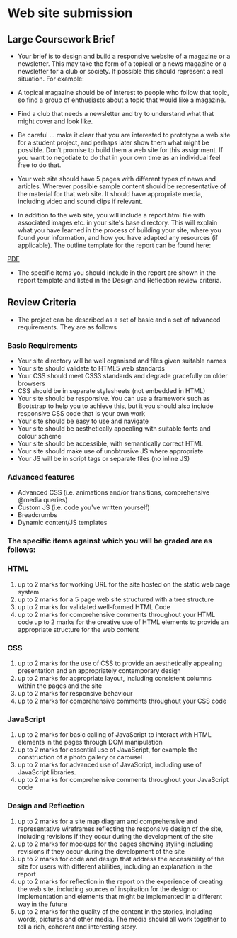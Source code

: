 # Web site submission
## Large Coursework Brief
* Your brief is to design and build a responsive website of a magazine or a newsletter. This may take the form of a topical or a news magazine or a newsletter for a club or society. If possible this should represent a real situation. For example:

* A topical magazine should be of interest to people who follow that topic, so find a group of enthusiasts about a topic that would like a magazine.

* Find a club that needs a newsletter and try to understand what that might cover and look like.

* Be careful ... make it clear that you are interested to prototype a web site for a student project, and perhaps later show them what might be possible. Don’t promise to build them a web site for this assignment. If you want to negotiate to do that in your own time as an individual feel free to do that.

* Your web site should have 5 pages with different types of news and articles. Wherever possible sample content should be representative of the material for that web site. It should have appropriate media, including video and sound clips if relevant.

* In addition to the web site, you will include a report.html file with associated images etc. in your site's base directory. This will explain what you have learned in the process of building your site, where you found your information, and how you have adapted any resources (if applicable). The outline template for the report can be found here:

[PDF](https://d3c33hcgiwev3.cloudfront.net/7g_1ehXDEemP8Qpm209XvA_ee527c6015c311e99f661b30930906ff_web_dev_report_spec.pdf?Expires=1566432000&Signature=CTgQEFELO6LV34EGCcmYg7k5MCCCP4u7OnpU0xKy3HOpa~fYDcsaC4iyNAeiZPT-M2BYOBZaOZFzGIhk7tTYwtWIH1CEb0wDYCa7A-ZB-qJq7hR~BRMMhHYkS-bxhQTNMSbFhweqCDKlKOGxHuGpUeaYhiZAH6Q1V1c1PBLcShk_&Key-Pair-Id=APKAJLTNE6QMUY6HBC5A)

* The specific items you should include in the report are shown in the report template and listed in the Design and Reflection review criteria.

## Review Criteria
* The project can be described as a set of basic and a set of advanced requirements. They are as follows

### Basic Requirements
* Your site directory will be well organised and files given suitable names
* Your site should validate to HTML5 web standards
* Your CSS should meet CSS3 standards and degrade gracefully on older browsers
* CSS should be in separate stylesheets (not embedded in HTML)
* Your site should be responsive. You can use a framework such as Bootstrap to help you to achieve this, but it you should also include responsive CSS code that is your own work
* Your site should be easy to use and navigate
* Your site should be aesthetically appealing with suitable fonts and colour scheme
* Your site should be accessible, with semantically correct HTML
* Your site should make use of unobtrusive JS where appropriate
* Your JS will be in script tags or separate files (no inline JS)

### Advanced features
* Advanced CSS (i.e. animations and/or transitions, comprehensive @media queries)
* Custom JS (i.e. code you've written yourself)
* Breadcrumbs
* Dynamic content/JS templates

### The specific items against which you will be graded are as follows:

### HTML
1. up to 2 marks for working URL for the site hosted on the static web page system
2. up to 2 marks for a 5 page web site structured with a tree structure
3. up to 2 marks for validated well-formed HTML Code
4. up to 2 marks for comprehensive comments throughout your HTML code
up to 2 marks for the creative use of HTML elements to provide an appropriate structure for the web content

### CSS
1. up to 2 marks for the use of CSS to provide an aesthetically appealing presentation and an appropriately contemporary design
2. up to 2 marks for appropriate layout, including consistent columns within the pages and the site
3. up to 2 marks for responsive behaviour
4. up to 2 marks for comprehensive comments throughout your CSS code

### JavaScript
1. up to 2 marks for basic calling of JavaScript to interact with HTML elements in the pages through DOM manipulation
2. up to 2 marks for essential use of JavaScript, for example the construction of a photo gallery or carousel
3. up to 2 marks for advanced use of JavaScript, including use of JavaScript libraries.
4. up to 2 marks for comprehensive comments throughout your JavaScript code


### Design and Reflection
1. up to 2 marks for a site map diagram and comprehensive and representative wireframes reflecting the responsive design of the site, including revisions if they occur during the development of the site
2. up to 2 marks for mockups for the pages showing styling including revisions if they occur during the development of the site
3. up to 2 marks for code and design that address the accessibility of the site for users with different abilities, including an explanation in the report
4. up to 2 marks for reflection in the report on the experience of creating the web site, including sources of inspiration for the design or implementation and elements that might be implemented in a different way in the future
5. up to 2 marks for the quality of the content in the stories, including words, pictures and other media. The media should all work together to tell a rich, coherent and interesting story.